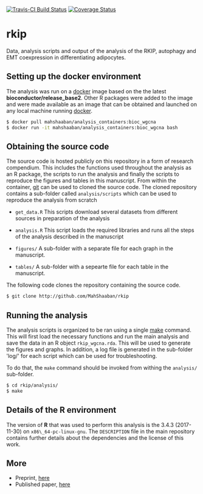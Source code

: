 [![Travis-CI Build Status](https://travis-ci.org/MahShaaban/rkip.svg?branch=master)](https://travis-ci.org/MahShaaban/rkip)
[![Coverage Status](https://img.shields.io/codecov/c/github/MahShaaban/rkip/master.svg)](https://codecov.io/github/MahShaaban/rkip?branch=master)

# rkip

Data, analysis scripts and output of the analysis of the RKIP, autophagy and EMT coexpression in differentiating adipocytes.

## Setting up the docker environment

The analysis was run on a [docker](https://hub.docker.com/r/mahshaaban/analysis_containers/) image based on the the latest **bioconductor/release\_base2**. Other R packages were added to the image and were made available as an image that can be obtained and launched on any local machine running [docker](https://hub.docker.com/r/mahshaaban/analysis_containers/).

```bash
$ docker pull mahshaaban/analysis_containers:bioc_wgcna
$ docker run -it mahshaaban/analysis_containers:bioc_wgcna bash
```

## Obtaining the source code

The source code is hosted publicly on this repository in a form of research compendium. This includes the functions used throughout the analysis as an R package, the scripts to run the analysis and finally the scripts to reproduce the figures and tables in this manuscript. From within the container, [git](https://git-scm.com) can be used to cloned the source code. The cloned repository contains a sub-folder called `analysis/scripts` which can be used to reproduce the analysis from scratch

* `get_data.R` This scripts download several datasets from different sources in preparation of the analysis

* `analysis.R` This script loads the required libraries and runs all the steps of the analysis described in the manuscript  

* `figures/` A sub-folder with a separate file for each graph in the manuscript.

* `tables/` A sub-folder with a sepearte file for each table in the manuscript. 

The following code clones the repository containing the source code.

```bash
$ git clone http://github.com/MahShaaban/rkip
```

## Running the analysis

The analysis scripts is organized to be ran using a single [make](https://www.gnu.org/software/make/) command. This will first load the necessary functions and run the main analysis and save the data in an R object `rkip_wgcna.rda`. This will be used to generate the figures and graphs. In addition, a log file is generated in the sub-folder 'log/' for each script which can be used for troubleshooting.

To do that, the `make` command should be invoked from withing the `analysis/` sub-folder.

```bash
$ cd rkip/analysis/
$ make
```

## Details of the R environment
The version of **R** that was used to perform this analysis is the 3.4.3 (2017-11-30) on `x86\_64-pc-linux-gnu`. The `DESCRIPTION` file in the main repository contains further details about the dependencies and the license of this work.

## More

* Preprint, [here]()
* Published paper, [here]()
